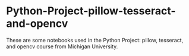 # Python-Project-pillow-tesseract-and-opencv
These are some notebooks used in the Python Project: pillow, tesseract, and opencv course from Michigan University.
